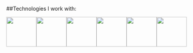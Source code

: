 ##Technologies I work with:

<img src="https://raw.githubusercontent.com/bablubambal/All_logo_and_pictures/main/programming%20languages/c.svg" width="80" height="80"/><img src="https://raw.githubusercontent.com/bablubambal/All_logo_and_pictures/main/programming%20languages/c%2B%2B.svg" width="80" height="80"/><img src="https://raw.githubusercontent.com/bablubambal/All_logo_and_pictures/main/programming%20languages/java.svg" width="80" height="80"/><img src="https://raw.githubusercontent.com/bablubambal/All_logo_and_pictures/main/programming%20languages/python.svg" width="80" height="80"/><img src="https://raw.githubusercontent.com/bablubambal/All_logo_and_pictures/main/others/html.svg" width="80" height="80"/><img src="https://raw.githubusercontent.com/bablubambal/All_logo_and_pictures/main/others/css.svg" width="80" height="80"/>    



